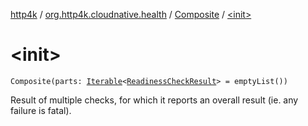 [http4k](../../index.md) / [org.http4k.cloudnative.health](../index.md) / [Composite](index.md) / [&lt;init&gt;](./-init-.md)

# &lt;init&gt;

`Composite(parts: `[`Iterable`](https://kotlinlang.org/api/latest/jvm/stdlib/kotlin.collections/-iterable/index.html)`<`[`ReadinessCheckResult`](../-readiness-check-result/index.md)`> = emptyList())`

Result of multiple checks, for which it reports an overall result (ie. any failure is fatal).

